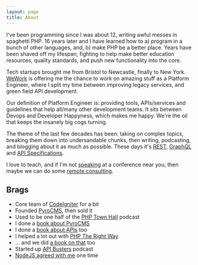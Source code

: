 ```yaml
---
layout: page
title: About
---
```


I've been programming since I was about 12, writing awful messes in spaghetti PHP. 16 years later and I have learned how to a) program in a bunch of other languages, and, b) make PHP be a better place. Years have been shaved off my lifespan, fighting to help make better education resources, quality standards, and push new functionality into the core.

Tech startups brought me from Bristol to Newcastle, finally to New York. [WeWork](https://wework.com) is offering me the chance to work on amazing stuff as a Platform Engineer, where I split my time between improving legacy services, and green field API development.

Our definition of Platform Engineer is: providing tools, APIs/services and guidelines that help all/many other development teams. It sits between Devops and Developer Happyness, which makes me happy. We're the oil that keeps the insanely big cogs turning.

The theme of the last few decades has been: taking on complex topics, breaking them down into undersandable chunks, then writing, podcasting, and blogging about it as much as possible. These days it's [REST](/tag/rest/), [GraphQL](/tag/graphql) and [API Specifications](/tag/api-specs).

I love to teach, and if I'm not [speaking](/speaking/) at a conference near you, then maybe we can do some [remote consulting](https://clarity.fm/philsturgeon).

## Brags

* Core team of [CodeIgniter] for a bit
* Founded [PyroCMS], then sold it
* Used to be one half of the [PHP Town Hall] podcast
* I done a [book about PyroCMS]
* I done a [book about APIs] too
* I helped a lot out with [PHP The Right Way]
* ... and we did [a book on that] too
* Started up [API Busters] podcast
* [NodeJS agreed with me] one time

[PyroCMS]: http://pyrocms.com/
[CodeIgniter]: http://codeigniter.com/
[book about PyroCMS]: https://leanpub.com/catapultintopyrocms
[book about APIs]: http://apisyouwonthate.com/
[API Busters]: http://apibusters.com/
[PHP Town Hall]: http://phptownhall.com/
[PHP The Right Way]: http://phptherightway.com/
[NodeJS agreed with me]: https://twitter.com/nodejs/status/400295942311534592
[a book on that]: https://leanpub.com/phptherightway
